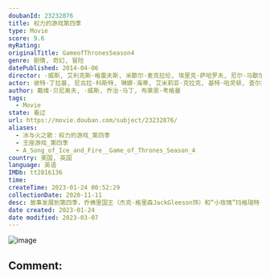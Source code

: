 ```yaml
---
doubanId: 23232876
title: 权力的游戏第四季
type: Movie
score: 9.6
myRating: 
originalTitle: GameofThronesSeason4
genre: 剧情, 奇幻, 冒险
datePublished: 2014-04-06
director: ·威斯, 艾利克斯·格雷夫斯, 米歇尔·麦克拉伦, 埃里克·萨哈罗夫, 尼尔·马歇尔
actor: 彼特·丁拉基, 尼古拉·科斯特, 琳娜·海蒂, 艾米莉亚·克拉克, 基特·哈灵顿, 查尔斯·丹斯, 娜塔莉·多默尔, 杰克·格里森, 苏菲·特纳, 麦茜·威廉姆斯, 约翰·布莱德利, 伊萨克·亨普斯特德, 露丝·莱斯利, 克里斯托弗·海维尤, 罗伊·麦克凯恩, 格温多兰·克里斯蒂, 伊恩·格雷, 阿尔菲·艾伦, 克里斯蒂安·奈恩, 米希尔·赫伊斯曼, 艾丹·吉伦, 杰罗姆·弗林, 西贝尔·凯基莉, 朱利安·格洛弗, 伊恩·麦克尔希尼, 卡里斯·范·侯登, 诺亚·泰勒, 艾丽·肯德里克, 伊恩·比蒂, 哈弗波·朱利尔斯·比昂森, 雅各布·安德森, 塞伦·希德, 利诺·法希奥利, 马克·加蒂斯, 约瑟夫·阿尔京, 汉娜·穆雷, 塔拉·菲茨杰拉德, 黛安娜·里格, 本·克朗普顿, 鲁珀特·范西塔特, 迪恩, 保拉·戴安尼索提, 丹尼尔·纳普勒斯, 爱丽丝·休金, 尼尔·芬格尔顿, 伊恩·怀特, 乔尔·弗莱, 马克·斯坦利, 凯莉·英格拉姆, 伯恩·戈曼, 迈克尔·麦克埃尔哈顿, 杰玛·韦兰, 凯特·迪基, 因迪拉·瓦玛, 威尔·图德, 斯图尔特·马丁, 康勒斯·希尔, 利亚姆·坎宁安, 伊万·瑞恩, 佩德罗·帕斯卡, 斯蒂芬·迪兰, 菲恩·琼斯, 皮特·沃恩, 欧文·蒂尔, 娜塔莉·伊曼纽尔, 托马斯·布罗迪, 夏洛特·霍普, 安东·莱瑟, 丹尼尔·波特曼
author: 戴维·贝尼奥夫, ·威斯, 乔治·马丁, 布莱恩·考格曼
tags:
  - Movie
state: 看过
url: https://movie.douban.com/subject/23232876/
aliases:
  - 冰与火之歌：权力的游戏_第四季
  - 王座游戏_第四季
  - A_Song_of_Ice_and_Fire__Game_of_Thrones_Season_4
country: 美国, 英国
language: 英语
IMDb: tt2816136
time: 
createTime: 2023-01-24 00:52:29
collectionDate: 2020-11-11
desc: 故事发展到第四季，乔佛里国王（杰克·格里森JackGleeson饰）和“小玫瑰”玛格瑞特（娜塔莉·多默NatalieDormer饰）的盛大婚礼即将举行，“红毒蛇”马尔泰（佩德罗·帕斯卡P...
date created: 2023-01-24
date modified: 2023-03-07
---
```


![image](p2172313849.jpg)

Comment:
---
